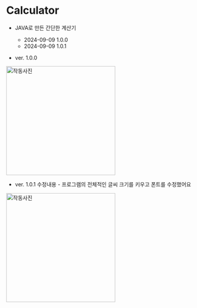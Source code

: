# Calculator
- JAVA로 만든 간단한 계산기
  - 2024-09-09 1.0.0
  - 2024-09-09 1.0.1
    
- ver. 1.0.0
<img width="291" alt="작동사진" src="https://github.com/user-attachments/assets/042379d1-6857-4267-9787-86c944baf5f3">

- ver. 1.0.1
수정내용 - 프로그램의 전체적인 글씨 크기를 키우고 폰트를 수정했어요
<img width="291" alt="작동사진" src="https://github.com/user-attachments/assets/7639c98b-e513-4f24-ad79-30c731278e27">






